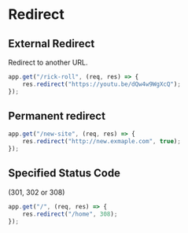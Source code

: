 # Redirect

## External Redirect
Redirect to another URL.
```ts
app.get("/rick-roll", (req, res) => {
    res.redirect("https://youtu.be/dQw4w9WgXcQ");
});

```
## Permanent redirect
```ts
app.get("/new-site", (req, res) => {
    res.redirect("http://new.exmaple.com", true);
});

```
## Specified Status Code
(301, 302 or 308)
```ts
app.get("/", (req, res) => {
    res.redirect("/home", 308);
});
```